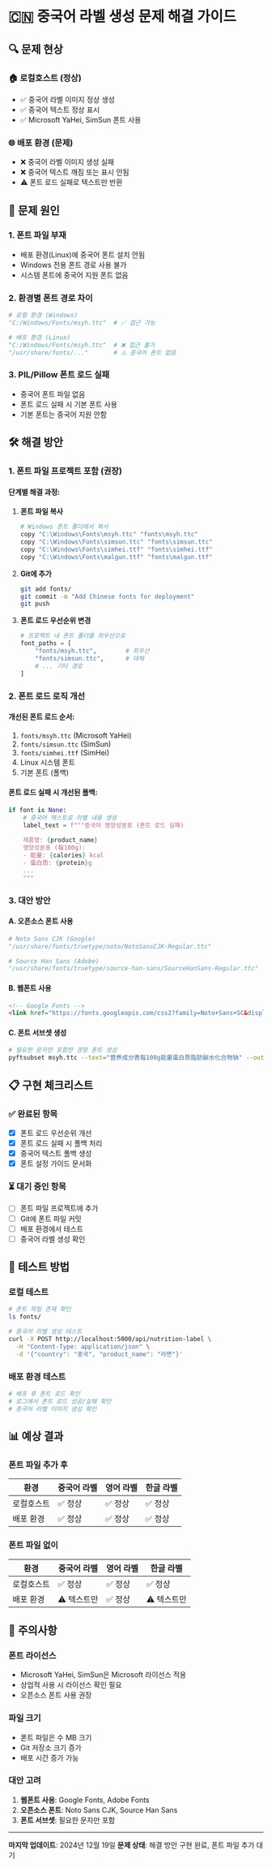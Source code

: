 # 🇨🇳 중국어 라벨 생성 문제 해결 가이드

## 🔍 문제 현상

### 🏠 로컬호스트 (정상)
- ✅ 중국어 라벨 이미지 정상 생성
- ✅ 중국어 텍스트 정상 표시
- ✅ Microsoft YaHei, SimSun 폰트 사용

### 🌐 배포 환경 (문제)
- ❌ 중국어 라벨 이미지 생성 실패
- ❌ 중국어 텍스트 깨짐 또는 표시 안됨
- ⚠️ 폰트 로드 실패로 텍스트만 반환

## 🎯 문제 원인

### 1. **폰트 파일 부재**
- 배포 환경(Linux)에 중국어 폰트 설치 안됨
- Windows 전용 폰트 경로 사용 불가
- 시스템 폰트에 중국어 지원 폰트 없음

### 2. **환경별 폰트 경로 차이**
```python
# 로컬 환경 (Windows)
"C:/Windows/Fonts/msyh.ttc"  # ✅ 접근 가능

# 배포 환경 (Linux)
"C:/Windows/Fonts/msyh.ttc"  # ❌ 접근 불가
"/usr/share/fonts/..."       # ⚠️ 중국어 폰트 없음
```

### 3. **PIL/Pillow 폰트 로드 실패**
- 중국어 폰트 파일 없음
- 폰트 로드 실패 시 기본 폰트 사용
- 기본 폰트는 중국어 지원 안함

## 🛠️ 해결 방안

### 1. **폰트 파일 프로젝트 포함** (권장)

#### 단계별 해결 과정:
1. **폰트 파일 복사**
   ```bash
   # Windows 폰트 폴더에서 복사
   copy "C:\Windows\Fonts\msyh.ttc" "fonts\msyh.ttc"
   copy "C:\Windows\Fonts\simsun.ttc" "fonts\simsun.ttc"
   copy "C:\Windows\Fonts\simhei.ttf" "fonts\simhei.ttf"
   copy "C:\Windows\Fonts\malgun.ttf" "fonts\malgun.ttf"
   ```

2. **Git에 추가**
   ```bash
   git add fonts/
   git commit -m "Add Chinese fonts for deployment"
   git push
   ```

3. **폰트 로드 우선순위 변경**
   ```python
   # 프로젝트 내 폰트 폴더를 최우선으로
   font_paths = [
       "fonts/msyh.ttc",        # 최우선
       "fonts/simsun.ttc",      # 대체
       # ... 기타 경로
   ]
   ```

### 2. **폰트 로드 로직 개선**

#### 개선된 폰트 로드 순서:
1. `fonts/msyh.ttc` (Microsoft YaHei)
2. `fonts/simsun.ttc` (SimSun)
3. `fonts/simhei.ttf` (SimHei)
4. Linux 시스템 폰트
5. 기본 폰트 (폴백)

#### 폰트 로드 실패 시 개선된 폴백:
```python
if font is None:
    # 중국어 텍스트로 라벨 내용 생성
    label_text = f"""중국어 영양성분표 (폰트 로드 실패)
    
    제품명: {product_name}
    영양성분표 (每100g):
    - 能量: {calories} kcal
    - 蛋白质: {protein}g
    ...
    """
```

### 3. **대안 방안**

#### A. 오픈소스 폰트 사용
```python
# Noto Sans CJK (Google)
"/usr/share/fonts/truetype/noto/NotoSansCJK-Regular.ttc"

# Source Han Sans (Adobe)
"/usr/share/fonts/truetype/source-han-sans/SourceHanSans-Regular.ttc"
```

#### B. 웹폰트 사용
```html
<!-- Google Fonts -->
<link href="https://fonts.googleapis.com/css2?family=Noto+Sans+SC&display=swap" rel="stylesheet">
```

#### C. 폰트 서브셋 생성
```bash
# 필요한 문자만 포함한 경량 폰트 생성
pyftsubset msyh.ttc --text="营养成分表每100g能量蛋白质脂肪碳水化合物钠" --output-file=msyh-subset.ttc
```

## 📋 구현 체크리스트

### ✅ 완료된 항목
- [x] 폰트 로드 우선순위 개선
- [x] 폰트 로드 실패 시 폴백 처리
- [x] 중국어 텍스트 폴백 생성
- [x] 폰트 설정 가이드 문서화

### ⏳ 대기 중인 항목
- [ ] 폰트 파일 프로젝트에 추가
- [ ] Git에 폰트 파일 커밋
- [ ] 배포 환경에서 테스트
- [ ] 중국어 라벨 생성 확인

## 🔧 테스트 방법

### 로컬 테스트
```bash
# 폰트 파일 존재 확인
ls fonts/

# 중국어 라벨 생성 테스트
curl -X POST http://localhost:5000/api/nutrition-label \
  -H "Content-Type: application/json" \
  -d '{"country": "중국", "product_name": "라면"}'
```

### 배포 환경 테스트
```bash
# 배포 후 폰트 로드 확인
# 로그에서 폰트 로드 성공/실패 확인
# 중국어 라벨 이미지 생성 확인
```

## 📊 예상 결과

### 폰트 파일 추가 후
| 환경 | 중국어 라벨 | 영어 라벨 | 한글 라벨 |
|------|-------------|-----------|-----------|
| 로컬호스트 | ✅ 정상 | ✅ 정상 | ✅ 정상 |
| 배포 환경 | ✅ 정상 | ✅ 정상 | ✅ 정상 |

### 폰트 파일 없이
| 환경 | 중국어 라벨 | 영어 라벨 | 한글 라벨 |
|------|-------------|-----------|-----------|
| 로컬호스트 | ✅ 정상 | ✅ 정상 | ✅ 정상 |
| 배포 환경 | ⚠️ 텍스트만 | ✅ 정상 | ⚠️ 텍스트만 |

## 🚨 주의사항

### 폰트 라이선스
- Microsoft YaHei, SimSun은 Microsoft 라이선스 적용
- 상업적 사용 시 라이선스 확인 필요
- 오픈소스 폰트 사용 권장

### 파일 크기
- 폰트 파일은 수 MB 크기
- Git 저장소 크기 증가
- 배포 시간 증가 가능

### 대안 고려
1. **웹폰트 사용**: Google Fonts, Adobe Fonts
2. **오픈소스 폰트**: Noto Sans CJK, Source Han Sans
3. **폰트 서브셋**: 필요한 문자만 포함

---

**마지막 업데이트**: 2024년 12월 19일
**문제 상태**: 해결 방안 구현 완료, 폰트 파일 추가 대기 